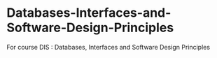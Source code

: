 # Databases-Interfaces-and-Software-Design-Principles
For course DIS : Databases, Interfaces and Software Design Principles
